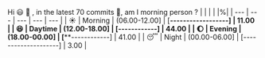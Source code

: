 Hi :smiley: :wave:   , in the latest 70 commits :bug:, am I morning person ? 
| | | | |%|
| --- | --- | --- | --- | --- |
| :sunny: | Morning | (06.00-12.00] | [**------------------] | 11.00 |
| :satisfied: | Daytime | (12.00-18.00] | [********------------] | 44.00 |
| :moon: | Evening | (18.00-00.00] | [********------------] | 41.00 |
| :sleeping: | Night | (00.00-06.00] | [--------------------] | 3.00 |

